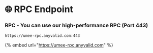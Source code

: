 # 🌐 RPC Endpoint

### RPC - You can use our high-performance RPC (Port 443)

`https://umee-rpc.anyvalid.com:443`

{% embed url="https://umee-rpc.anyvalid.com" %}
